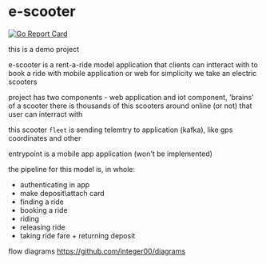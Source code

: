 # e-scooter
[![Go Report Card](https://goreportcard.com/badge/github.com/integer00/e-scooter)](https://goreportcard.com/report/github.com/integer00/e-scooter)


this is a demo project

e-scooter is a rent-a-ride model application that clients can intteract with to book a ride with mobile application or web
for simplicity we take an electric scooters

project has two components - web application and iot component, 'brains' of a scooter
there is thousands of this scooters around online (or not) that user can interract with

this scooter `fleet` is sending telemtry to application (kafka), like gps coordinates and other

entrypoint is a mobile app application (won't be implemented) 

the pipeline for this model is, in whole:

- authenticating in app
- make deposit\attach card
- finding a ride
- booking a ride
- riding
- releasing ride
- taking ride fare + returning deposit

flow diagrams https://github.com/integer00/diagrams
